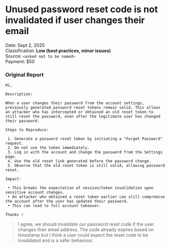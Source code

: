 # Unused password reset code is not invalidated if user changes their email

Date: Sept 2, 2025<br/>
Classification: **Low (best practices, minor issues)**<br/>
Source: `<asked not to be named>`<br/>
Payment: $50<br/>

### Original Report
```
Hi,

Description:

When a user changes their password from the account settings, previously generated password reset tokens remain valid. This allows an attacker who has intercepted or obtained an old reset token to still reset the password, even after the legitimate user has changed their password.

Steps to Reproduce:

 1. Generate a password reset token by initiating a "Forgot Password" request.
 2. Do not use the token immediately.
 3. Log in with the account and change the password from the Settings page.
 4. Use the old reset link generated before the password change.
 5. Observe that the old reset token is still valid, allowing password reset.

Impact:

 • This breaks the expectation of session/token invalidation upon sensitive account changes.
 • An attacker who obtained a reset token earlier can still compromise the account after the user has updated their password.
 • This can lead to full account takeover.

Thanks !
```

> I agree, we should invalidate our password reset code if the user changes their email address. The code already expires based on timestamp but I think a user could expect the reset code to be invalidated and is a safer behaviour.
